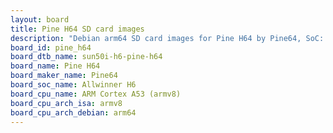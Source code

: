 ```yaml
---
layout: board
title: Pine H64 SD card images
description: "Debian arm64 SD card images for Pine H64 by Pine64, SoC: Allwinner H6, CPU ISA: armv8"
board_id: pine_h64
board_dtb_name: sun50i-h6-pine-h64
board_name: Pine H64
board_maker_name: Pine64
board_soc_name: Allwinner H6
board_cpu_name: ARM Cortex A53 (armv8)
board_cpu_arch_isa: armv8
board_cpu_arch_debian: arm64
---
```

